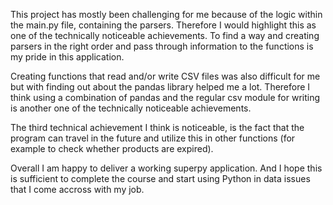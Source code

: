 This project has mostly been challenging for me because of the logic within the main.py file, containing the parsers. Therefore I would highlight this as one of the technically noticeable achievements. To find a way and creating parsers in the right order and pass through information to the functions is my pride in this application. 

Creating functions that read and/or write CSV files was also difficult for me but with finding out about the pandas library helped me a lot. Therefore I think using a combination of pandas and the regular csv module for writing is another one of the technically noticeable achievements.

The third technical achievement I think is noticeable, is the fact that the program can travel in the future and utilize this in other functions (for example to check whether products are expired).

Overall I am happy to deliver a working superpy application. And I hope this is sufficient to complete the course and start using Python in data issues that I come accross with my job.